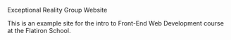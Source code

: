 Exceptional Reality Group Website

This is an example site for the intro to Front-End Web Development course at the Flatiron School.